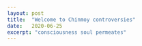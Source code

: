 ```yaml
---
layout: post
title:  "Welcome to Chinmoy controversies"
date:   2020-06-25
excerpt: "consciousness soul permeates"
---
```

